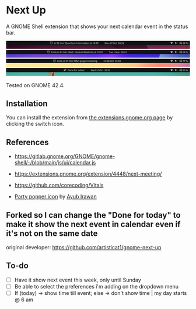 # Next Up
A GNOME Shell extension that shows your next calendar event in the status bar.

![screenshot1](screenshots/screenshot1.png)
![screenshot2](screenshots/screenshot2.png)
![screenshot3](screenshots/screenshot3.png)
![screenshot4](screenshots/screenshot4.png)

Tested on GNOME 42.4.


## Installation
You can install the extension from [the extensions.gnome.org page](https://extensions.gnome.org/extension/5465/next-up/) by clicking the switch icon.


## References
- https://gitlab.gnome.org/GNOME/gnome-shell/-/blob/main/js/ui/calendar.js
- https://extensions.gnome.org/extension/4448/next-meeting/
- https://github.com/corecoding/Vitals

- [Party popper icon](https://www.flaticon.com/free-icon/party-popper_6335608) by [Ayub Irawan](https://www.flaticon.com/authors/ayub-irawan)

## Forked so I can change the "Done for today" to make it show the next event in calendar even if it's not on the same date
original developer: https://github.com/artisticat1/gnome-next-up

## To-do
- [ ] Have it show next event this week, only until Sunday
- [ ] Be able to select the preferences i'm adding on the dropdown menu
- [ ] If (today) -> show time till event; else -> don't show time | my day starts @ 6 am  
